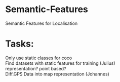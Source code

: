 # Semantic-Features
Semantic Features for Localisation
# Tasks:
Only use static classes for coco <br>
Find datasets with static features for training (Julius) <br>
representation? point based? <br>
Diff.GPS Data into map representation (Johannes) <br>
